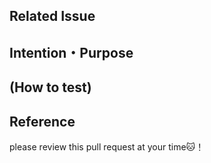 ## Related Issue

## Intention・Purpose

## (How to test)

## Reference

please review this pull request at your time🐱！
